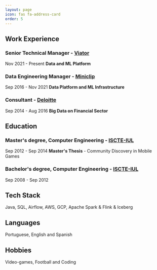```yaml
---
layout: page
icon: fas fa-address-card
order: 5
---
```


## Work Experience

### Senior Technical Manager  - [Viator](https://www.viator.com/) 
Nov 2021 - Present
**Data and ML Platform**
### Data Engineering Manager  - [Miniclip](https://www.miniclip.com/) 
Sep 2016 - Nov 2021
**Data Platform and ML Infrastructure**
### Consultant - [Deloitte](https://www.deloitte.com/pt/pt.html) 
Sep 2014 - Aug 2016
**Big Data on Financial Sector** 
## Education

### Master's degree, Computer Engineering  - [ISCTE-IUL](https://www.iscte-iul.pt/) 
Sep 2012 - Sep 2014
**Master's Thesis** - Community Discovery in Mobile Games
### Bachelor's degree, Computer Engineering - [ISCTE-IUL](https://www.iscte-iul.pt/) 
Sep 2008 - Sep 2012

## Tech Stack

Java, SQL, Airflow, AWS, GCP, Apache Spark & Flink & Iceberg

## Languages

Portuguese, English and Spanish

## Hobbies

Video-games, Football and Coding


